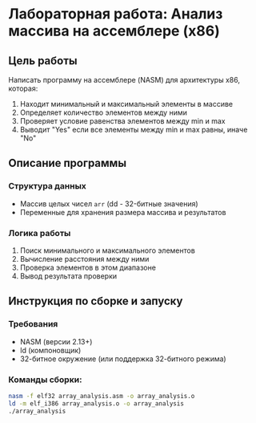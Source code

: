 # Лабораторная работа: Анализ массива на ассемблере (x86)

## Цель работы
Написать программу на ассемблере (NASM) для архитектуры x86, которая:
1. Находит минимальный и максимальный элементы в массиве
2. Определяет количество элементов между ними
3. Проверяет условие равенства элементов между min и max
4. Выводит "Yes" если все элементы между min и max равны, иначе "No"

## Описание программы

### Структура данных
- Массив целых чисел `arr` (dd - 32-битные значения)
- Переменные для хранения размера массива и результатов

### Логика работы
1. Поиск минимального и максимального элементов
2. Вычисление расстояния между ними
3. Проверка элементов в этом диапазоне
4. Вывод результата проверки

## Инструкция по сборке и запуску

### Требования
- NASM (версии 2.13+)
- ld (компоновщик)
- 32-битное окружение (или поддержка 32-битного режима)

### Команды сборки:
```bash
nasm -f elf32 array_analysis.asm -o array_analysis.o
ld -m elf_i386 array_analysis.o -o array_analysis
./array_analysis